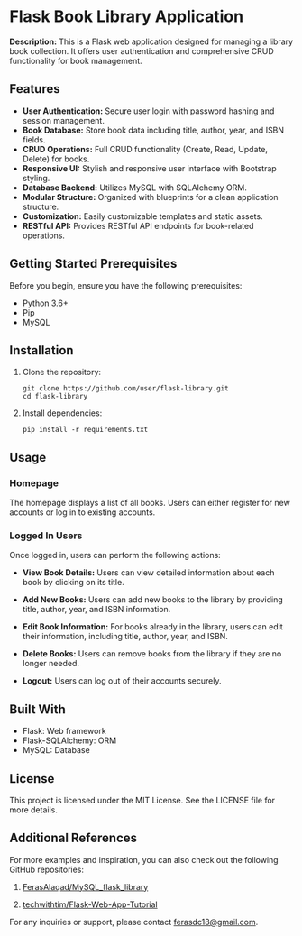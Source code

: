 
# Flask Book Library Application

**Description:** This is a Flask web application designed for managing a library book collection. It offers user authentication and comprehensive CRUD functionality for book management.

## Features

- **User Authentication:** Secure user login with password hashing and session management.
- **Book Database:** Store book data including title, author, year, and ISBN fields.
- **CRUD Operations:** Full CRUD functionality (Create, Read, Update, Delete) for books.
- **Responsive UI:** Stylish and responsive user interface with Bootstrap styling.
- **Database Backend:** Utilizes MySQL with SQLAlchemy ORM.
- **Modular Structure:** Organized with blueprints for a clean application structure.
- **Customization:** Easily customizable templates and static assets.
- **RESTful API:** Provides RESTful API endpoints for book-related operations.

## Getting Started Prerequisites

Before you begin, ensure you have the following prerequisites:

- Python 3.6+
- Pip
- MySQL

## Installation

1. Clone the repository:

   ```shell
   git clone https://github.com/user/flask-library.git
   cd flask-library
   
1. Install dependencies:

   ```shell
   pip install -r requirements.txt

## Usage

### Homepage

The homepage displays a list of all books. Users can either register for new accounts or log in to existing accounts.

### Logged In Users

Once logged in, users can perform the following actions:

- **View Book Details:** Users can view detailed information about each book by clicking on its title.

- **Add New Books:** Users can add new books to the library by providing title, author, year, and ISBN information.

- **Edit Book Information:** For books already in the library, users can edit their information, including title, author, year, and ISBN.

- **Delete Books:** Users can remove books from the library if they are no longer needed.

- **Logout:** Users can log out of their accounts securely.


## Built With

- Flask: Web framework
- Flask-SQLAlchemy: ORM
- MySQL: Database

## License

This project is licensed under the MIT License. See the LICENSE file for more details.

## Additional References

For more examples and inspiration, you can also check out the following GitHub repositories:

1. [FerasAlaqad/MySQL_flask_library](https://github.com/FerasAlaqad/MySQL_flask_library)

2. [techwithtim/Flask-Web-App-Tutorial](https://github.com/techwithtim/Flask-Web-App-Tutorial)

For any inquiries or support, please contact [ferasdc18@gmail.com](mailto:ferasdc18@gmail.com).
